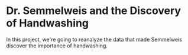 # Dr. Semmelweis and the Discovery of Handwashing
In this project, we're going to reanalyze the data that made Semmelweis discover the importance of handwashing.
